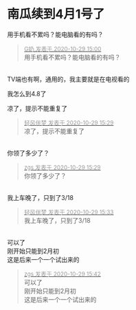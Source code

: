 # 南瓜续到4月1号了


用手机看不累吗？能电脑看的有吗？

<div class="quote"><blockquote><font size="2"><a href="https://www.hostloc.com/forum.php?mod=redirect&amp;goto=findpost&amp;pid=9369342&amp;ptid=759746" target="_blank"><font color="#999999">G奶 发表于 2020-10-29 15:00</font></a></font><br />
用手机看不累吗？能电脑看的有吗？</blockquote></div><br />
TV端也有啊，通用的，我主要就是在电视看的

我怎么到4.8了<img id="aimg_AXKLJ" onclick="zoom(this, this.src, 0, 0, 0)" class="zoom" src="https://cdn.jsdelivr.net/gh/hishis/forum-master/public/images/patch.gif" onmouseover="img_onmouseoverfunc(this)" onload="thumbImg(this)" border="0" alt="" />

凉了，提示不能重复了

<div class="quote"><blockquote><font size="2"><a href="https://www.hostloc.com/forum.php?mod=redirect&amp;goto=findpost&amp;pid=9369486&amp;ptid=759746" target="_blank"><font color="#999999">轻风伴梦 发表于 2020-10-29 15:29</font></a></font><br />
凉了，提示不能重复了</blockquote></div><br />
你领了多少了？

<div class="quote"><blockquote><font size="2"><a href="https://www.hostloc.com/forum.php?mod=redirect&amp;goto=findpost&amp;pid=9369489&amp;ptid=759746" target="_blank"><font color="#999999">zgs 发表于 2020-10-29 15:29</font></a></font><br />
你领了多少了？</blockquote></div><br />
我上车晚了，只到了3/18

<div class="quote"><blockquote><font size="2"><a href="https://www.hostloc.com/forum.php?mod=redirect&amp;goto=findpost&amp;pid=9369506&amp;ptid=759746" target="_blank"><font color="#999999">轻风伴梦 发表于 2020-10-29 15:33</font></a></font><br />
我上车晚了，只到了3/18</blockquote></div><br />
可以了<br />
刚开始只能到2月初<br />
这是后来一个一个试出来的 

<div class="quote"><blockquote><font size="2"><a href="https://www.hostloc.com/forum.php?mod=redirect&amp;goto=findpost&amp;pid=9369541&amp;ptid=759746" target="_blank"><font color="#999999">zgs 发表于 2020-10-29 15:42</font></a></font><br />
可以了<br />
刚开始只能到2月初<br />
这是后来一个一个试出来的</blockquote></div><br />
<img src="static/image/smiley/default/lol.gif" smilieid="12" border="0" alt="" />
